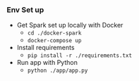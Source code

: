 ### Env Set up
- Get Spark set up locally with Docker
  - `cd ./docker-spark`
  - `docker-compose up`
- Install requirements
  - `pip install -r ./requirements.txt`
- Run app with Python
  - `python ./app/app.py`